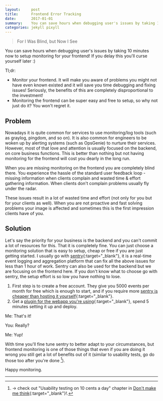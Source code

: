 ```yaml
---
layout:     post
title:      Frontend Error Tracking
date:       2017-01-01
summary:    You can save hours when debugging user's issues by taking 10 minutes now to setup monitoring for your frontend!
categories: jekyll pixyll
---
```


> For I Was Blind, but Now I See

You can save hours when debugging user's issues by taking 10 minutes now to setup monitoring for your frontend! If you delay this you'll curse yourself later :)

Tl;dr:

* Monitor your frontend. It will make you aware of problems you might not have even known existed and it will save you time debugging and fixing issues! Seriously, the benefits of this are completely disproportional to the investment!
* Monitoring the frontend can be super easy and free to setup, so why not just do it? You won't regret it.

## Problem

Nowadays it is quite common for services to use monitoring/log tools (such as graylog, pingdom, and so on).
It is also common for engineers to be woken up by alerting systems (such as OpsGenie) to nurture their services. However, most of that love and attention is usually focused on the backend, on core business functions. This is better than nothing but not having monitoring for the frontend will cost you dearly in the long run.

When you are missing monitoring on the frontend you are completely blind there. You experience the hassle of the standard user feedback loop - missing information when clients complain and wasted time & effort gathering information. When clients don't complain problems usually fly under the radar.

These issues result in a lot of wasted time and effort (not only for you but for your clients as well). When you are not proactive and fast solving problems your image is affected and sometimes this is the first impression clients have of you.

## Solution

Let's say the priority for your business is the backend and you can't commit a lot of resources for this. That it is completely fine.
You can just choose a monitoring solution that is easy to setup, cheap or free if you are just getting started.
I usually go with [sentry](https://sentry.io){:target="_blank"}, it is a real-time event logging and aggregation platform  that can fix all the above issues for less than 1 hour of work. Sentry can also be used for the backend but we are focusing on the frontend here. If you don't know what to choose go with sentry, the setup effort is so low you have nothing to lose.

1. First step is to create a free account. They give you 5000 events per month for free which is enough to start, and if you require more [sentry is cheaper than hosting it yourself](https://blog.sentry.io/2017/01/05/a-new-pricing-model.html){:target="_blank"}.
2. Get a [plugin for the webapp you're using](https://docs.sentry.io/clients/javascript/integrations/){:target="_blank"}, spend 5 minutes setting it up and deploy.

Me: That's it!

You: Really?

Me: Yup!

With time you'll fine tune sentry to better adapt to your circumstances, but frontend monitoring is one of those things that even if you are doing it wrong you still get a lot of benefits out of it (similar to usability tests, go do those too after you're done [^1]).

Happy monitoring.

---

[^1]:  -> check out "Usability testing on 10 cents a day" chapter in [Don't make me think](https://www.amazon.com/Dont-Make-Think-Revisited-Usability/dp/0321965515/ref=pd_sbs_14_t_0?_encoding=UTF8&psc=1&refRID=JEKF04MZ8ADP8S7CFBKP){:target="_blank"}!.
